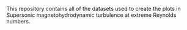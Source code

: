 This repository contains all of the datasets used to create the plots in Supersonic magnetohydrodynamic turbulence at extreme Reynolds numbers.
